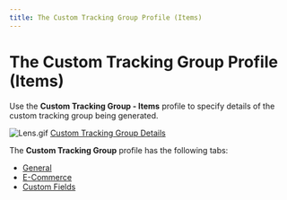 ```yaml
---
title: The Custom Tracking Group Profile (Items)
---
```


# The Custom Tracking Group Profile (Items)


Use the **Custom Tracking Group - Items**  profile to specify details of the custom tracking group being generated.


![Lens.gif]({{site.ct_baseurl}}/img/lens.gif) [Custom  Tracking Group Details]({{site.ct_baseurl}}/item-tracking/tracking_group_details_for_items.html)


The **Custom Tracking Group** profile  has the following tabs:

- [General]({{site.ct_baseurl}}/misc/general_tab_cust_tracking_group_profile_items.html)
- [E-Commerce](building-an-online-store.chm::/custom_tracking_group_profile_storefront_tab_item_relations.htm)
- [Custom  Fields]({{site.ct_baseurl}}/misc/custom_fields_tab_tracking_group_profile_items.html)

